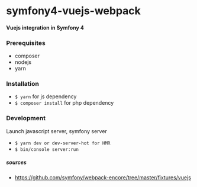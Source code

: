 # symfony4-vuejs-webpack

#### Vuejs integration in Symfony 4

### Prerequisites
* composer
* nodejs
* yarn

### Installation
* ```$ yarn``` for js dependency
* ```$ composer install``` for php dependency

### Development
Launch javascript server, symfony server
* ```$ yarn dev or dev-server-hot for HMR```
* ```$ bin/console server:run```

##### sources
* https://github.com/symfony/webpack-encore/tree/master/fixtures/vuejs
